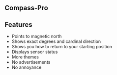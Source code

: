 ## Compass-Pro
## Features

* Points to magnetic north
* Shows exact degrees and cardinal direction
* Shows you how to return to your starting position
* Displays sensor status
* More themes
* No advertisements
* No annoyance
